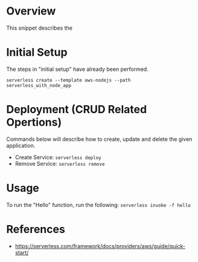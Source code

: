 # Overview

This snippet describes the 

# Initial Setup

The steps in "initial setup" have already been performed.

`serverless create --template aws-nodejs --path serverless_with_node_app`

# Deployment (CRUD Related Opertions)

Commands below will describe how to create, update and delete the given application.

- Create Service: `serverless deploy`
- Remove Service: `serverless remove`

# Usage

To run the "Hello" function, run the following: `serverless invoke -f hello`

# References

- https://serverless.com/framework/docs/providers/aws/guide/quick-start/
